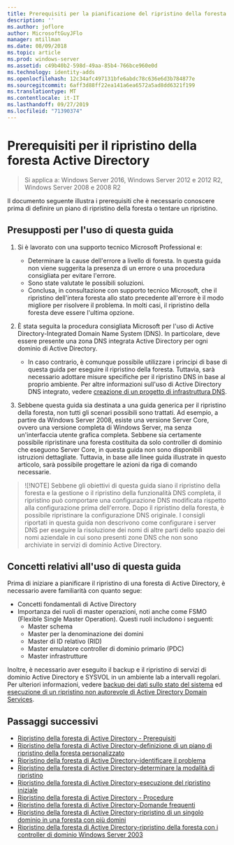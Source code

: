 ```yaml
---
title: Prerequisiti per la pianificazione del ripristino della foresta Active Directory
description: ''
ms.author: joflore
author: MicrosoftGuyJFlo
manager: mtillman
ms.date: 08/09/2018
ms.topic: article
ms.prod: windows-server
ms.assetid: c49b40b2-598d-49aa-85b4-766bce960e0d
ms.technology: identity-adds
ms.openlocfilehash: 12c34afc497131bfe6abdc78c636e6d3b784877e
ms.sourcegitcommit: 6aff3d88ff22ea141a6ea6572a5ad8dd6321f199
ms.translationtype: MT
ms.contentlocale: it-IT
ms.lasthandoff: 09/27/2019
ms.locfileid: "71390374"
---
```

# <a name="active-directory-forest-recovery-prerequisites"></a>Prerequisiti per il ripristino della foresta Active Directory

>Si applica a: Windows Server 2016, Windows Server 2012 e 2012 R2, Windows Server 2008 e 2008 R2

Il documento seguente illustra i prerequisiti che è necessario conoscere prima di definire un piano di ripristino della foresta o tentare un ripristino.

## <a name="assumptions-for-using-this-guide"></a>Presupposti per l'uso di questa guida

1. Si è lavorato con una supporto tecnico Microsoft Professional e:
   - Determinare la cause dell'errore a livello di foresta. In questa guida non viene suggerita la presenza di un errore o una procedura consigliata per evitare l'errore.
   - Sono state valutate le possibili soluzioni.  
   - Conclusa, in consultazione con supporto tecnico Microsoft, che il ripristino dell'intera foresta allo stato precedente all'errore è il modo migliore per risolvere il problema. In molti casi, il ripristino della foresta deve essere l'ultima opzione.

2. È stata seguita la procedura consigliata Microsoft per l'uso di Active Directory-Integrated Domain Name System (DNS). In particolare, deve essere presente una zona DNS integrata Active Directory per ogni dominio di Active Directory. 
   - In caso contrario, è comunque possibile utilizzare i principi di base di questa guida per eseguire il ripristino della foresta. Tuttavia, sarà necessario adottare misure specifiche per il ripristino DNS in base al proprio ambiente. Per altre informazioni sull'uso di Active Directory DNS integrato, vedere [creazione di un progetto di infrastruttura DNS](../../ad-ds/plan/Creating-a-DNS-Infrastructure-Design.md).

3. Sebbene questa guida sia destinata a una guida generica per il ripristino della foresta, non tutti gli scenari possibili sono trattati. Ad esempio, a partire da Windows Server 2008, esiste una versione Server Core, ovvero una versione completa di Windows Server, ma senza un'interfaccia utente grafica completa. Sebbene sia certamente possibile ripristinare una foresta costituita da solo controller di dominio che eseguono Server Core, in questa guida non sono disponibili istruzioni dettagliate. Tuttavia, in base alle linee guida illustrate in questo articolo, sarà possibile progettare le azioni da riga di comando necessarie.  

> ![!NOTE]
> Sebbene gli obiettivi di questa guida siano il ripristino della foresta e la gestione o il ripristino della funzionalità DNS completa, il ripristino può comportare una configurazione DNS modificata rispetto alla configurazione prima dell'errore. Dopo il ripristino della foresta, è possibile ripristinare la configurazione DNS originale. I consigli riportati in questa guida non descrivono come configurare i server DNS per eseguire la risoluzione dei nomi di altre parti dello spazio dei nomi aziendale in cui sono presenti zone DNS che non sono archiviate in servizi di dominio Active Directory.  

## <a name="concepts-for-using-this-guide"></a>Concetti relativi all'uso di questa guida

Prima di iniziare a pianificare il ripristino di una foresta di Active Directory, è necessario avere familiarità con quanto segue:  
  
- Concetti fondamentali di Active Directory  
- Importanza dei ruoli di master operazioni, noti anche come FSMO (Flexible Single Master Operation). Questi ruoli includono i seguenti:  
   - Master schema
   - Master per la denominazione dei domini
   - Master di ID relativo (RID)
   - Master emulatore controller di dominio primario (PDC)
   - Master infrastrutture

Inoltre, è necessario aver eseguito il backup e il ripristino di servizi di dominio Active Directory e SYSVOL in un ambiente lab a intervalli regolari. Per ulteriori informazioni, vedere [backup dei dati sullo stato del sistema](AD-Forest-Recovery-Procedures.md) ed [esecuzione di un ripristino non autorevole di Active Directory Domain Services](AD-Forest-Recovery-Procedures.md).

## <a name="next-steps"></a>Passaggi successivi

- [Ripristino della foresta di Active Directory - Prerequisiti](AD-Forest-Recovery-Prerequisties.md)  
- [Ripristino della foresta di Active Directory-definizione di un piano di ripristino della foresta personalizzato](AD-Forest-Recovery-Devising-a-Plan.md)  
- [Ripristino della foresta di Active Directory-identificare il problema](AD-Forest-Recovery-Identify-the-Problem.md)
- [Ripristino della foresta di Active Directory-determinare la modalità di ripristino](AD-Forest-Recovery-Determine-how-to-Recover.md)
- [Ripristino della foresta di Active Directory-esecuzione del ripristino iniziale](AD-Forest-Recovery-Perform-initial-recovery.md)  
- [Ripristino della foresta di Active Directory - Procedure](AD-Forest-Recovery-Procedures.md)  
- [Ripristino della foresta di Active Directory-Domande frequenti](AD-Forest-Recovery-FAQ.md)  
- [Ripristino della foresta di Active Directory-ripristino di un singolo dominio in una foresta con più domini](AD-Forest-Recovery-Single-Domain-in-Multidomain-Recovery.md)  
- [Ripristino della foresta di Active Directory-ripristino della foresta con i controller di dominio Windows Server 2003](AD-Forest-Recovery-Windows-Server-2003.md)  
